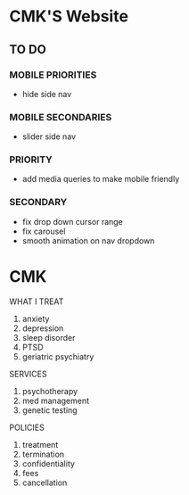 # CMK'S Website

## TO DO

### MOBILE PRIORITIES

- hide side nav

### MOBILE SECONDARIES

- slider side nav


### PRIORITY



- add media queries to make mobile friendly


### SECONDARY

- fix drop down cursor range
- fix carousel
- smooth animation on nav dropdown


# CMK



WHAT I TREAT
1. anxiety
2. depression
3. sleep disorder
4. PTSD
5. geriatric psychiatry


SERVICES
1. psychotherapy
2. med management
3. genetic testing

POLICIES 
1. treatment
2. termination
3. confidentiality
4. fees
5. cancellation